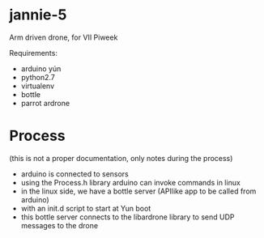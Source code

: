 jannie-5
========

Arm driven drone, for VII Piweek

Requirements:
- arduino yún
- python2.7
- virtualenv
- bottle
- parrot ardrone


Process
=======
(this is not a proper documentation, only notes during the process)

- arduino is connected to sensors
- using the Process.h library arduino can invoke commands in linux
- in the linux side, we have a bottle server (APIlike app to be called from arduino)
- with an init.d script to start at Yun boot
- this bottle server connects to the libardrone library to send UDP messages to the drone
